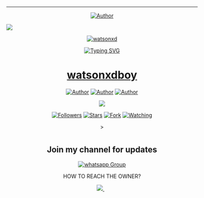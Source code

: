 -------

<p align="center">
<a href="https://github.com/watsonxdboy"><img title="Author" src="https://files.catbox.moe/40mcso.jpg?style=for-the-badge&logo=github"></a>



<a><img src='https://i.imgur.com/LyHic3i.gif'/></a>

<div align="center">
<a href="https://git.io/typing-svg"><img src="https://readme-typing-svg.demolab.com?font=Ribeye&size=50&pause=1000&color=F710B1&center=true&width=910&height=100&lines=watsonxdboy
![watsonxdboy Stats](https://github-readme-stats.vercel.app/api?username=watsonxdboy&theme=blue-green&show_icons=true&hide_border=true&count_private=false)
![watsonxdboy Streak](https://github-readme-streak-stats.herokuapp.com/?user=watsonxdboy&theme=blue-green&hide_border=true)

![watsonxd](https://github-readme-stats.vercel.app/api/top-langs/?username=Brashokish&theme=blue-green&show_icons=true&hide_border=true&layout=compact)

<a href="https://git.io/typing-svg"><img src="https://readme-typing-svg.demolab.com?font=Ribeye&size=50&pause=1000&color=F710B1&center=true&width=910&height=100&lines=+watsonxdboy" alt="Typing SVG" /></a>

<p align="center">  
  <a href="https://whatsapp.com/channel/0029VajjzuB9sBI890YffB1b">
   <h1 align="center">watsonxdboy</h1>
  </a>
</p>
<p align="center">
<a href="https://github.com/watsonxdboy"><img title="Author" src="https://img.shields.io/badge/watsonxdboy-black?style=for-the-badge&logo=Github"></a> <a href="https://whatsapp.com/channel/0029VajjzuB9sBI890YffB1b"><img title="Author" src="https://img.shields.io/badge/CHANNEL-pink?style=for-the-badge&logo=whatsapp"></a> <a href="https://wa.me/263789622747"><img title="Author" src="https://img.shields.io/badge/CHAT US-black?style=for-the-badge&logo=whatsapp"></a>
<p/>
  <a><img src='https://i.imgur.com/LyHic3i.gif'/></a>
<p align="center">
<a href="https://github.com/watsonxdboy?tab=followers"><img title="Followers" src="https://img.shields.io/github/followers/watsonxdboy?label=Followers&style=social"></a>
<a href="https://github.com/watsonxdboy/WATSON-XD-BOT/stargazers/"><img title="Stars" src="https://img.shields.io/github/stars/watsonxdboy/WATSON-XD-BOT?&style=social"></a>
<a href="https://github.com/watsonxdboy/WATSON-XD-BOT/network/members"><img title="Fork" src="https://img.shields.io/github/forks/watsonxdboy/WATSON-XD-BOT?style=social"></a>
<a href="https://github.com/watsonxdboy/WATSON-XD-BOT/watchers"><img title="Watching" src="https://img.shields.io/github/watchers/watsonxdboy/WATSON-XD-BOT?label=Watching&style=social"></a>
</p>></a>                     

   <h1 align="center"                  


</p>

## Join my channel for updates
<a href="https://whatsapp.com/channel/0029VajjzuB9sBI890YffB1b" target="_blank">
    <img alt="whatsapp Group" src="https://img.shields.io/badge/ Whatsapp Support Channel -https://whatsapp.com/channel/0029VajjzuB9sBI890YffB1b?style=for-the-badge&logo=whatsapp&logoColor=white" />
  </a>
</p>


HOW TO REACH THE OWNER? 
 
   
   <a href="https://wa.me/263789622747">
    <img src="https://img.shields.io/badge/WhatsApp-25D366?style=for-the-badge&logo=whatsapp&logoColor=white" />
  </a>&nbsp;&nbsp;
   </a>
   </p>


   






  
